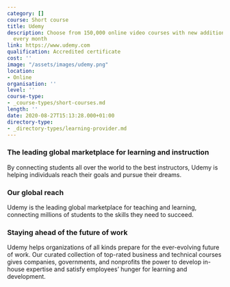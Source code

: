 ```yaml
---
category: []
course: Short course
title: Udemy
description: Choose from 150,000 online video courses with new additions published
  every month
link: https://www.udemy.com
qualification: Accredited certificate
cost: ''
image: "/assets/images/udemy.png"
location:
- Online
organisation: ''
level: ''
course-type:
- _course-types/short-courses.md
length: ''
date: 2020-08-27T15:13:28.000+01:00
directory-type: 
- _directory-types/learning-provider.md
---
```

### The leading global marketplace for learning and instruction

By connecting students all over the world to the best instructors, Udemy is helping individuals reach their goals and pursue their dreams.

### Our global reach

Udemy is the leading global marketplace for teaching and learning, connecting millions of students to the skills they need to succeed.

### Staying ahead of the future of work

Udemy helps organizations of all kinds prepare for the ever-evolving future of work. Our curated collection of top-rated business and technical courses gives companies, governments, and nonprofits the power to develop in-house expertise and satisfy employees’ hunger for learning and development.